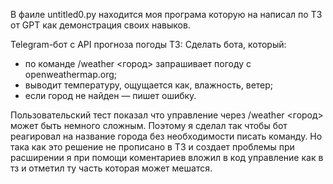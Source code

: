 В фаиле untitled0.py находится моя програма которую на написал по ТЗ от GPT как демонстрация своих навыков.

Telegram-бот с API прогноза погоды
ТЗ:
Сделать бота, который:
- по команде /weather <город> запрашивает погоду с openweathermap.org;
- выводит температуру, ощущается как, влажность, ветер;
- если город не найден — пишет ошибку.

Пользовательский тест показал что управление через /weather <город> может быть немного сложным. 
Поэтому я сделал так чтобы бот реагировал на название города без необходимости писать команду.
Но така как это решение не прописано в ТЗ и создает проблемы при расширении я при помощи коментариев вложил в код управление как в тз и отметил ту часть которая может мешатся.
